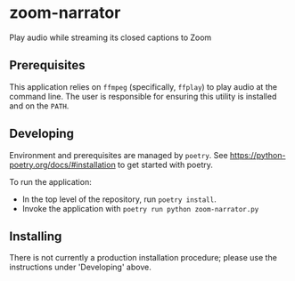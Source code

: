 # zoom-narrator
Play audio while streaming its closed captions to Zoom

## Prerequisites
This application relies on `ffmpeg` (specifically, `ffplay`) to play audio at the command line. The user is responsible
for ensuring this utility is installed and on the `PATH`.

## Developing
Environment and prerequisites are managed by `poetry`. See https://python-poetry.org/docs/#installation to get started with poetry.

To run the application:
* In the top level of the repository, run `poetry install`.
* Invoke the application with `poetry run python zoom-narrator.py`

## Installing
There is not currently a production installation procedure; please use the instructions under 'Developing' above.